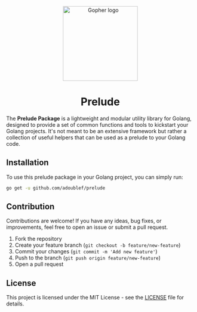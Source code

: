 <center>
    <img height="200" src="https://golang.org/doc/gopher/gopherbw.png" alt="Gopher logo">
    <h1>Prelude</h1>
</center>

The **Prelude Package** is a lightweight and modular utility library for Golang, designed to provide a set of common functions and tools to kickstart your Golang projects. It's not meant to be an extensive framework but rather a collection of useful helpers that can be used as a prelude to your Golang code.

## Installation

To use this prelude package in your Golang project, you can simply run:

```bash
go get -u github.com/adoublef/prelude
```

## Contribution

Contributions are welcome! If you have any ideas, bug fixes, or improvements, feel free to open an issue or submit a pull request.

1. Fork the repository
2. Create your feature branch (`git checkout -b feature/new-feature`)
3. Commit your changes (`git commit -m 'Add new feature'`)
4. Push to the branch (`git push origin feature/new-feature`)
5. Open a pull request

## License

This project is licensed under the MIT License - see the [LICENSE](LICENSE) file for details.
